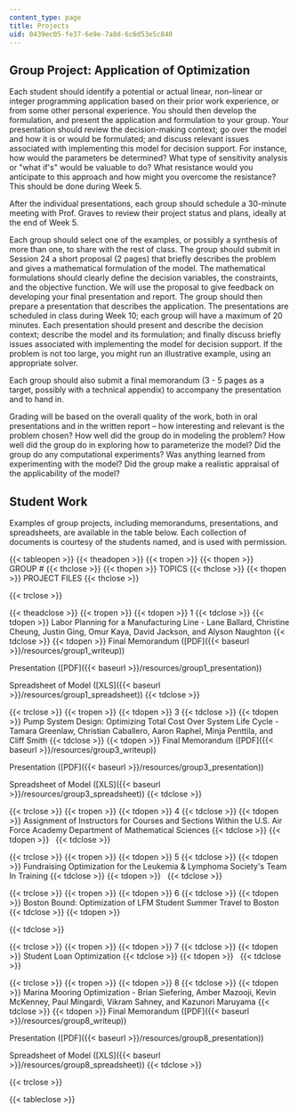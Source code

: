 ```yaml
---
content_type: page
title: Projects
uid: 0439ec05-fe37-6e9e-7a8d-6c6d53e5c840
---
```


Group Project: Application of Optimization
------------------------------------------

Each student should identify a potential or actual linear, non-linear or integer programming application based on their prior work experience, or from some other personal experience. You should then develop the formulation, and present the application and formulation to your group. Your presentation should review the decision-making context; go over the model and how it is or would be formulated; and discuss relevant issues associated with implementing this model for decision support. For instance, how would the parameters be determined? What type of sensitivity analysis or "what if's" would be valuable to do? What resistance would you anticipate to this approach and how might you overcome the resistance? This should be done during Week 5.

After the individual presentations, each group should schedule a 30-minute meeting with Prof. Graves to review their project status and plans, ideally at the end of Week 5.

Each group should select one of the examples, or possibly a synthesis of more than one, to share with the rest of class. The group should submit in Session 24 a short proposal (2 pages) that briefly describes the problem and gives a mathematical formulation of the model. The mathematical formulations should clearly define the decision variables, the constraints, and the objective function. We will use the proposal to give feedback on developing your final presentation and report. The group should then prepare a presentation that describes the application. The presentations are scheduled in class during Week 10; each group will have a maximum of 20 minutes. Each presentation should present and describe the decision context; describe the model and its formulation; and finally discuss briefly issues associated with implementing the model for decision support. If the problem is not too large, you might run an illustrative example, using an appropriate solver.

Each group should also submit a final memorandum (3 - 5 pages as a target, possibly with a technical appendix) to accompany the presentation and to hand in.

Grading will be based on the overall quality of the work, both in oral presentations and in the written report – how interesting and relevant is the problem chosen? How well did the group do in modeling the problem? How well did the group do in exploring how to parameterize the model? Did the group do any computational experiments? Was anything learned from experimenting with the model? Did the group make a realistic appraisal of the applicability of the model?

Student Work
------------

Examples of group projects, including memorandums, presentations, and spreadsheets, are available in the table below. Each collection of documents is courtesy of the students named, and is used with permission.

{{< tableopen >}}
{{< theadopen >}}
{{< tropen >}}
{{< thopen >}}
GROUP #
{{< thclose >}}
{{< thopen >}}
TOPICS
{{< thclose >}}
{{< thopen >}}
PROJECT FILES
{{< thclose >}}

{{< trclose >}}

{{< theadclose >}}
{{< tropen >}}
{{< tdopen >}}
1
{{< tdclose >}}
{{< tdopen >}}
Labor Planning for a Manufacturing Line - Lane Ballard, Christine Cheung, Justin Ging, Omur Kaya, David Jackson, and Alyson Naughton
{{< tdclose >}}
{{< tdopen >}}
Final Memorandum ([PDF]({{< baseurl >}}/resources/group1_writeup))  
  
Presentation ([PDF]({{< baseurl >}}/resources/group1_presentation))  
  
Spreadsheet of Model ([XLS]({{< baseurl >}}/resources/group1_spreadsheet))
{{< tdclose >}}

{{< trclose >}}
{{< tropen >}}
{{< tdopen >}}
3
{{< tdclose >}}
{{< tdopen >}}
Pump System Design: Optimizing Total Cost Over System Life Cycle - Tamara Greenlaw, Christian Caballero, Aaron Raphel, Minja Penttila, and Cliff Smith
{{< tdclose >}}
{{< tdopen >}}
Final Memorandum ([PDF]({{< baseurl >}}/resources/group3_writeup))  
  
Presentation ([PDF]({{< baseurl >}}/resources/group3_presentation))  
  
Spreadsheet of Model ([XLS]({{< baseurl >}}/resources/group3_spreadsheet))
{{< tdclose >}}

{{< trclose >}}
{{< tropen >}}
{{< tdopen >}}
4
{{< tdclose >}}
{{< tdopen >}}
Assignment of Instructors for Courses and Sections Within the U.S. Air Force Academy Department of Mathematical Sciences
{{< tdclose >}}
{{< tdopen >}}
 
{{< tdclose >}}

{{< trclose >}}
{{< tropen >}}
{{< tdopen >}}
5
{{< tdclose >}}
{{< tdopen >}}
Fundraising Optimization for the Leukemia & Lymphoma Society's Team In Training
{{< tdclose >}}
{{< tdopen >}}
 
{{< tdclose >}}

{{< trclose >}}
{{< tropen >}}
{{< tdopen >}}
6
{{< tdclose >}}
{{< tdopen >}}
Boston Bound: Optimization of LFM Student Summer Travel to Boston
{{< tdclose >}}
{{< tdopen >}}



{{< tdclose >}}

{{< trclose >}}
{{< tropen >}}
{{< tdopen >}}
7
{{< tdclose >}}
{{< tdopen >}}
Student Loan Optimization
{{< tdclose >}}
{{< tdopen >}}
 
{{< tdclose >}}

{{< trclose >}}
{{< tropen >}}
{{< tdopen >}}
8
{{< tdclose >}}
{{< tdopen >}}
Marina Mooring Optimization - Brian Siefering, Amber Mazooji, Kevin McKenney, Paul Mingardi, Vikram Sahney, and Kazunori Maruyama
{{< tdclose >}}
{{< tdopen >}}
Final Memorandum ([PDF]({{< baseurl >}}/resources/group8_writeup))  
  
Presentation ([PDF]({{< baseurl >}}/resources/group8_presentation))  
  
Spreadsheet of Model ([XLS]({{< baseurl >}}/resources/group8_spreadsheet))
{{< tdclose >}}

{{< trclose >}}

{{< tableclose >}}